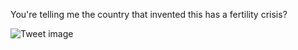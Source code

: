 You're telling me the country that invented this has a fertility crisis?


![Tweet image](/asset/crosspoast/GFbYZSpa0AAC-WK.jpg)

